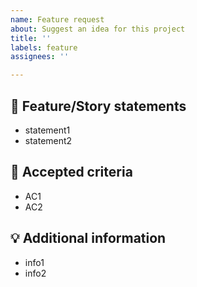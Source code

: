 ```yaml
---
name: Feature request
about: Suggest an idea for this project
title: ''
labels: feature
assignees: ''

---
```


## :loudspeaker: Feature/Story statements  
- statement1  
- statement2  

## :ticket: Accepted criteria  
- AC1  
- AC2  

## :bulb: Additional information  
- info1  
- info2
